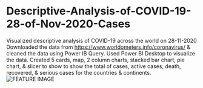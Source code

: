 # Descriptive-Analysis-of-COVID-19-28-of-Nov-2020-Cases

Visualized descriptive analysis of COVID-19 across the world on 28-11-2020
Downloaded the data from https://www.worldometers.info/coronavirus/ & cleaned the data using Power IB Query.
Used Power BI Desktop to visualize the data.
Created 5 cards, map, 2 column charts, stacked bar chart, pie chart, & slicer to show to show the total of cases, active cases, death, recovered, & serious cases for the countries & continents.![FEATURE IMAGE](https://user-images.githubusercontent.com/71211875/126683224-8b277b93-df71-4e77-bb9b-27a15283fa7f.GIF)
